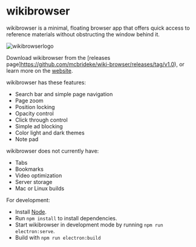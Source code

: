 # wikibrowser

wikibrowser is a minimal, floating browser app that offers quick access to reference materials without obstructing the window behind it.

![wikibrowserlogo](https://github.com/mcbrideke/wiki-browser/blob/master/docs/screenshots/1.PNG)

Download wikibrowser from the [releases page]https://github.com/mcbrideke/wiki-browser/releases/tag/v1.0), or learn more on the [website](https://mcbrideke.github.io/wiki-browser/).

wikibrowser has these features:

* Search bar and simple page navigation
* Page zoom
* Position locking
* Opacity control 
* Click through control
* Simple ad blocking
* Color light and dark themes
* Note pad

wikibrowser does not currently have:
* Tabs
* Bookmarks
* Video optimization
* Server storage
* Mac or Linux builds

For development:

* Install [Node](https://nodejs.org).
* Run `npm install` to install dependencies.
* Start wikibrowser in development mode by running `npm run electron:serve`.
* Build with `npm run electron:build`
